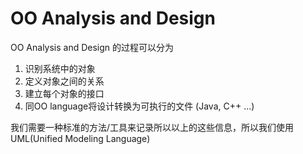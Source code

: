 # OO Analysis and Design

OO Analysis and Design 的过程可以分为
1. 识别系统中的对象
2. 定义对象之间的关系
3. 建立每个对象的接口
4. 同OO language将设计转换为可执行的文件 (Java, C++ ...)


我们需要一种标准的方法/工具来记录所以以上的这些信息，所以我们使用UML(Unified Modeling Language)